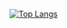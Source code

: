 [![Top Langs](https://github-readme-stats.vercel.app/api/top-langs/?username=despokd&layout=donut&theme=transparent)](https://github.com/anuraghazra/github-readme-stats)